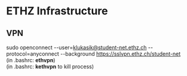 # ETHZ Infrastructure

## VPN
sudo openconnect --user=klukasik@student-net.ethz.ch --protocol=anyconnect --background https://sslvpn.ethz.ch/student-net <br>
(in .bashrc: <b>ethvpn</b>) <br>
(in .bashrc: <b>kethvpn</b> to kill process) <br>

